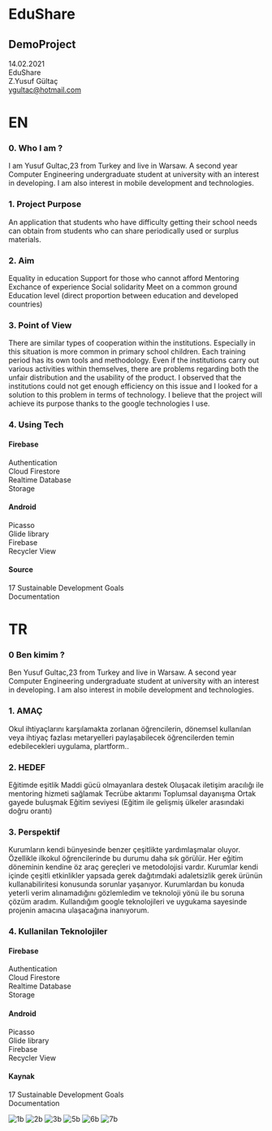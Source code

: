 #  EduShare
## DemoProject


14.02.2021 <br/>
EduShare   <br/>
Z.Yusuf Gültaç  <br/>
ygultac@hotmail.com  <br/>

# EN

### 0. Who I am ?

I am Yusuf Gultac,23 from Turkey and live in Warsaw. A second year Computer Engineering undergraduate student at university with an interest in developing. 
I am also interest in mobile development and technologies.

### 1. Project Purpose

An application that students who have difficulty getting their school needs can obtain from students who can share periodically used or surplus materials.

### 2. Aim
Equality in education
Support for those who cannot afford 
Mentoring 
Exchance of experience
Social solidarity
Meet on a common ground
Education level (direct proportion between education and developed countries)

### 3. Point of View

There are similar types of cooperation within the institutions. 
Especially in this situation is more common in primary school children. 
Each training period has its own tools and methodology. 
Even if the institutions carry out various activities within themselves, there are problems regarding both the unfair distribution and the usability of the product.
I observed that the institutions could not get enough efficiency on this issue and I looked for a solution to this problem in terms of technology. 
I believe that the project will achieve its purpose thanks to the google technologies I use.

### 4. Using Tech
#### Firebase 
Authentication <br/>
Cloud Firestore <br/>
Realtime Database <br/>
Storage <br/>

#### Android
Picasso <br/>
Glide library <br/>
Firebase <br/>
Recycler View <br/>

#### Source
17 Sustainable Development Goals <br/>
Documentation <br/>

# TR

### 0 Ben kimim ?

Ben Yusuf Gultac,23 from Turkey and live in Warsaw. A second year Computer Engineering undergraduate student at university with an interest in developing. 
I am also interest in mobile development and technologies.

### 1. AMAÇ

Okul ihtiyaçlarını karşılamakta zorlanan öğrencilerin, dönemsel kullanılan veya ihtiyaç fazlası metaryelleri paylaşabilecek öğrencilerden temin edebilecekleri uygulama, plartform..

### 2. HEDEF
Eğitimde eşitlik
Maddi gücü olmayanlara destek
Oluşacak iletişim aracılığı ile mentoring hizmeti sağlamak
Tecrübe aktarımı
Toplumsal dayanışma
Ortak gayede buluşmak
Eğitim seviyesi (Eğitim ile gelişmiş ülkeler arasındaki doğru orantı) 

### 3. Perspektif	

Kurumların kendi bünyesinde benzer çeşitlikte yardımlaşmalar oluyor. 
Özellikle ilkokul öğrencilerinde bu durumu daha sık görülür. 
Her eğitim döneminin kendine öz araç gereçleri ve metodolojisi vardır. 
Kurumlar kendi içinde çeşitli etkinlikler yapsada gerek dağıtımdaki adaletsizlik gerek ürünün kullanabiliritesi konusunda sorunlar yaşanıyor.
Kurumlardan bu konuda yeterli verim alınamadığını gözlemledim ve teknoloji yönü ile bu soruna çözüm aradım. 
Kullandığım google teknolojileri ve uygukama sayesinde projenin amacına ulaşacağına inanıyorum.

### 4. Kullanilan Teknolojiler
#### Firebase 
Authentication <br/>
Cloud Firestore <br/>
Realtime Database <br/>
Storage <br/>

#### Android
Picasso <br/>
Glide library <br/>
Firebase <br/>
Recycler View <br/>

#### Kaynak
17 Sustainable Development Goals <br/>
Documentation <br/>

![1b](https://user-images.githubusercontent.com/62885850/107888426-3347a480-6f1d-11eb-957a-75a864873b4a.png)
![2b](https://user-images.githubusercontent.com/62885850/107888501-a5b88480-6f1d-11eb-8663-80ccaa902898.png)
![3b](https://user-images.githubusercontent.com/62885850/107888508-afda8300-6f1d-11eb-80d8-c8c90db1ece5.png)
![5b](https://user-images.githubusercontent.com/62885850/107888513-b963eb00-6f1d-11eb-9f66-3b4718226a0f.png)
![6b](https://user-images.githubusercontent.com/62885850/107888519-c2ed5300-6f1d-11eb-8b33-b29e8b858da1.png)
![7b](https://user-images.githubusercontent.com/62885850/107888525-caacf780-6f1d-11eb-9ed4-1edaa8fdaa02.png)

